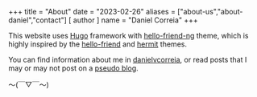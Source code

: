+++
title = "About"
date = "2023-02-26"
aliases = ["about-us","about-daniel","contact"]
[ author ]
  name = "Daniel Correia"
+++

This website uses [Hugo](https://github.com/gohugoio/hugo) framework with [hello-friend-ng](https://github.com/rhazdon/hugo-theme-hello-friend-ng/) theme, which is highly inspired by the [hello-friend](https://github.com/panr/hugo-theme-hello-friend) and [hermit](https://github.com/Track3/hermit) themes.

You can find information about me in [danielvcorreia](https://danielvcorreia.github.io/), or read posts that I may or may not post on a [pseudo blog](https://danielvcorreia.github.io/posts/).

〜(￣▽￣〜)
